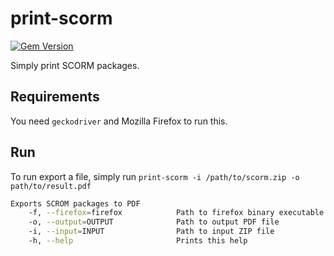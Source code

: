 # print-scorm
[![Gem Version](https://badge.fury.io/rb/print-scorm.svg)](https://badge.fury.io/rb/print-scorm)

Simply print SCORM packages.

## Requirements
You need `geckodriver` and Mozilla Firefox to run this.

## Run
To run export a file, simply run `print-scorm -i /path/to/scorm.zip -o path/to/result.pdf`

```sh
Exports SCROM packages to PDF
    -f, --firefox=firefox            Path to firefox binary executable
    -o, --output=OUTPUT              Path to output PDF file
    -i, --input=INPUT                Path to input ZIP file
    -h, --help                       Prints this help
```
